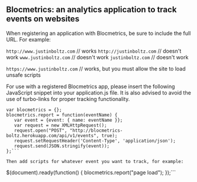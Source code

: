 ## Blocmetrics: an analytics application to track events on websites

When registering an application with Blocmetrics, be sure to include the full URL. For example:

`http://www.justinboltz.com`  // works
`http://justinboltz.com`      // doesn't work
`www.justinboltz.com`         // doesn't work
`justinboltz.com`             // doesn't work

`https://www.justinboltz.com` // works, but you must allow the site to load unsafe scripts

For use with a registered Blocmetrics app, please insert the following JavaScript snippet into your application.js file. It is also advised to avoid the use of turbo-links for proper tracking functionality.

```
var blocmetrics = {};
blocmetrics.report = function(eventName) {
   var event = {event: { name: eventName }};
   var request = new XMLHttpRequest();
   request.open("POST", "http://blocmetrics-boltz.herokuapp.com/api/v1/events", true);
   request.setRequestHeader('Content-Type', 'application/json');
   request.send(JSON.stringify(event));
};```

Then add scripts for whatever event you want to track, for example:

```
$(document).ready(function() {
  blocmetrics.report("page load");
});```
